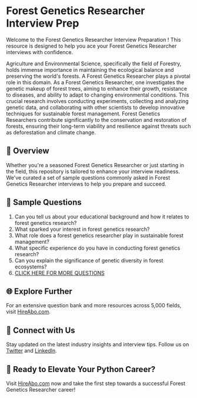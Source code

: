 # Forest Genetics Researcher Interview Prep

Welcome to the Forest Genetics Researcher Interview Preparation ! This resource is designed to help you ace your Forest Genetics Researcher interviews with confidence.

Agriculture and Environmental Science, specifically the field of Forestry, holds immense importance in maintaining the ecological balance and preserving the world's forests. A Forest Genetics Researcher plays a pivotal role in this domain. As a Forest Genetics Researcher, one investigates the genetic makeup of forest trees, aiming to enhance their growth, resistance to diseases, and ability to adapt to changing environmental conditions. This crucial research involves conducting experiments, collecting and analyzing genetic data, and collaborating with other scientists to develop innovative techniques for sustainable forest management. Forest Genetics Researchers contribute significantly to the conservation and restoration of forests, ensuring their long-term viability and resilience against threats such as deforestation and climate change.

## 🚀 Overview

Whether you're a seasoned Forest Genetics Researcher or just starting in the field, this repository is tailored to enhance your interview readiness. We've curated a set of sample questions commonly asked in Forest Genetics Researcher interviews to help you prepare and succeed.

## 📝 Sample Questions

1. Can you tell us about your educational background and how it relates to forest genetics research?
2. What sparked your interest in forest genetics research?
3. What role does a forest genetics researcher play in sustainable forest management?
4. What specific experience do you have in conducting forest genetics research?
5. Can you explain the significance of genetic diversity in forest ecosystems?
6. [CLICK HERE FOR MORE QUESTIONS](https://hireabo.com/job/10_2_15/Forest%20Genetics%20Researcher)

## 🌐 Explore Further

For an extensive question bank and more resources across 5,000 fields, visit [HireAbo.com](https://www.hireabo.com).

## 📱 Connect with Us

Stay updated on the latest industry insights and interview tips. Follow us on [Twitter](https://twitter.com/hireabo) and [LinkedIn](https://www.linkedin.com/in/hire-abo-3609972a8/).

## 🚀 Ready to Elevate Your Python Career?

Visit [HireAbo.com](https://www.hireabo.com) now and take the first step towards a successful Forest Genetics Researcher career!